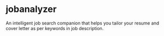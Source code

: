 # jobanalyzer
An intelligent job search companion that helps you tailor your resume and cover letter as per keywords in job description.
